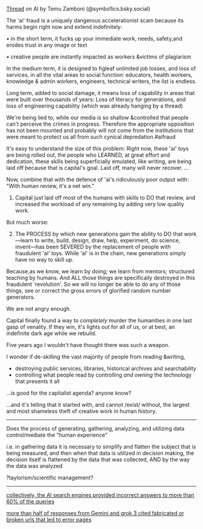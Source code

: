 [Thread](https://bsky.app/profile/bouldergone.bsky.social/post/3lhwsggae5s2j) on AI by Temu Zamboni (@symbo1ics.bsky.social)

The 'ai' fraud is a uniquely dangerous accelerationist scam because its harms begin right now and extend indefinitely:

• in the short term, it fucks up your immediate work, needs, safety,and erodes trust in any image or text

• creative people are instantly impacted as workers &victims of plagiarism

In the medium term, it is designed to figleaf unlimited job losses, and loss of services, in all the vital areas to social function: educators, health workers, knowledge & admin workers, engineers, technical writers, the list is endless.

Long term, added to social damage, it means loss of capability in areas that were built over thousands of years: Loss of literacy for generations, and loss of engineering capability (which was already hanging by a thread)

We're being lied to, while our media is so shallow &controlled that people can't perceive the crimes in progress. Therefore the appropriate opposition has not been mounted and probably will not come from the institutions that were meant to protect us all from such cynical depredation.#aifraud

It's easy to understand the size of this problem: Right now, these 'ai' toys are being rolled out, the people who LEARNED, at great effort and dedication, these skills being superficially emulated, like writing, are being laid off because that is capital's goal. Laid off, many will never recover. …

Now, combine that with the defence of 'ai's ridiculously poor output with: "With human review, it's a net win."

1) Capital just laid off most of the humans with skills to DO that review, and increased the workload of any remaining by adding very low quality work.

But much worse:

2) The PROCESS by which new generations gain the ability to DO that work—learn to write, build, design, draw, help, experiment, do science, invent—has been SEVERED by the replacement of people with fraudulent 'ai' toys. While 'ai' is in the chain, new generations simply have no way to skill up.

Because,as we know, we learn by doing; we learn from mentors; structured teaching by humans. And ALL those things are specifically destroyed in this fraudulent 'revolution'. So we will no longer be able to do any of those things, see or correct the gross errors of glorified random number generators.  

We are not angry enough.

Capital finally found a way to _completely_ murder the humanities in one last gasp of venality. If they win, it's lights out for all of us, or at best, an indefinite dark age while we rebuild.  

Five years ago I wouldn't have thought there was such a weapon.

I wonder if de-skilling the vast majority of people from reading &writing,

+ destroying public services, libraries, historical archives and searchability
+ controlling what people read by controlling _and owning_ the technology that presents it all

…is good for the capitalist agenda? anyone know?

…and it's telling that it started with, and cannot /exist/ without, the largest and most shameless theft of creative work in human history.

---

Does the process of generating, gathering, analyzing, and utilizing data control/mediate the “human experience”

i.e. in gathering data it is necessary to simplify and flatten the subject that is being measured, and then when that data is utilized in decision making, the decision itself is flattened by the data that was collected, AND by the way the data was analyzed

?taylorism/scientific management?

---

[collectively, the AI search engines provided incorrect answers to more than 60% of the queries](https://twitter.com/ichbingisele/status/1899549855837499753?s=12&amp;t=E2ikT3JdY0BGW6249ETeSA)

[more than half of responses from Gemini and grok 3 cited fabricated or broken urls that led to error pages](https://twitter.com/ichbingisele/status/1899549863450149005?s=12&t=E2ikT3JdY0BGW6249ETeSA)